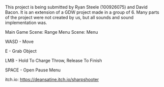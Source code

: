 This project is being submitted by Ryan Steele (100926075) and David Bacon. It is an extension of a GDW project made in a group of 6. Many parts of the project were not created by us, but all sounds and sound implementation was.

Main Game Scene: Range
Menu Scene: Menu


WASD - Move

E - Grab Object

LMB - Hold To Charge Throw, Release To Finish

SPACE - Open Pause Menu


itch.io: https://deansatine.itch.io/sharpshooter

